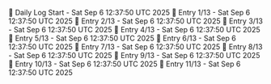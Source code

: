 📅 Daily Log Start - Sat Sep  6 12:37:50 UTC 2025
📌 Entry 1/13 - Sat Sep  6 12:37:50 UTC 2025
📌 Entry 2/13 - Sat Sep  6 12:37:50 UTC 2025
📌 Entry 3/13 - Sat Sep  6 12:37:50 UTC 2025
📌 Entry 4/13 - Sat Sep  6 12:37:50 UTC 2025
📌 Entry 5/13 - Sat Sep  6 12:37:50 UTC 2025
📌 Entry 6/13 - Sat Sep  6 12:37:50 UTC 2025
📌 Entry 7/13 - Sat Sep  6 12:37:50 UTC 2025
📌 Entry 8/13 - Sat Sep  6 12:37:50 UTC 2025
📌 Entry 9/13 - Sat Sep  6 12:37:50 UTC 2025
📌 Entry 10/13 - Sat Sep  6 12:37:50 UTC 2025
📌 Entry 11/13 - Sat Sep  6 12:37:50 UTC 2025
